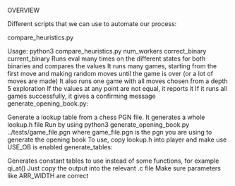 OVERVIEW

Different scripts that we can use to automate our process:

compare_heuristics.py

Usage: python3 compare_heuristics.py num_workers correct_binary current_binary
Runs eval many times on the different states for both binaries and compares the values
It runs many games, starting from the first move and making random moves until the game is over (or a lot of moves are made)
It also runs one game with all moves chosen from a depth 5 exploration
If the values at any point are not equal, it reports it
If it runs all games successfully, it gives a confirming message
generate_opening_book.py:

Generate a lookup table from a chess PGN file. It generates a whole lookup.h file
Run by using python3 generate_opening_book.py ../tests/game_file.pgn where game_file.pgn is the pgn you are using to generate the opening book
To use, copy lookup.h into player and make use USE_OB is enabled
generate_tables:

Generates constant tables to use instead of some functions, for example qi_at()
Just copy the output into the relevant .c file
Make sure parameters like ARR_WIDTH are correct